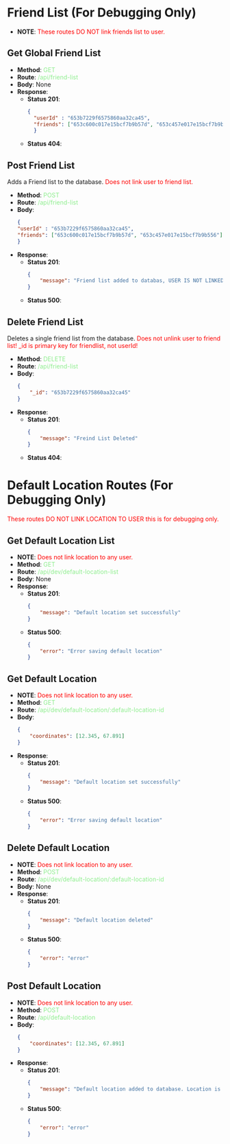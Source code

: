 # Friend List (For Debugging Only)
- **NOTE**: <span style="color:red">These routes DO NOT link friends list to user.</span>

## Get Global Friend List
- **Method**: <span style="color:lightgreen">GET</span>
- **Route**: <span style="color:lightgreen">/api/friend-list</span>
- **Body**: None
- **Response**:
    - **Status 201**:
      ```json
      {
        "userId" : "653b7229f6575860aa32ca45",
        "friends": ["653c600c017e15bcf7b9b57d", "653c457e017e15bcf7b9b556"]
        }
      ```
    - **Status 404**:

## Post Friend List
Adds a Friend list to the database. <span style="color:red">Does not link user to friend list.</span>
- **Method**: <span style="color:lightgreen">POST</span>
- **Route**: <span style="color:lightgreen">/api/friend-list</span>
- **Body**: 
    ```json
    {
    "userId" : "653b7229f6575860aa32ca45",
    "friends": ["653c600c017e15bcf7b9b57d", "653c457e017e15bcf7b9b556"]
    }
    ```
- **Response**:
    - **Status 201**:
      ```json
      {
          "message": "Friend list added to databas, USER IS NOT LINKED TO FRIENDLIST"
      }
      ```
    - **Status 500**:

## Delete Friend List
Deletes a single friend list from the database. <span style="color:red">Does not unlink user to friend list! _id is primary key for friendlist, not userId!</span>
- **Method**: <span style="color:lightgreen">DELETE</span>
- **Route**: <span style="color:lightgreen">/api/friend-list</span>
- **Body**:
    ```json
    {
        "_id": "653b7229f6575860aa32ca45"
    }
    ```
- **Response**:
    - **Status 201**:
      ```json
      {
          "message": "Freind List Deleted"
      }
      ```
    - **Status 404**:


# Default Location Routes (For Debugging Only)

 <span style="color:red">These routes DO NOT LINK LOCATION TO USER this is for debugging only.</span>
## Get Default Location List
- **NOTE**: <span style="color:red">Does not link location to any user.</span>
- **Method**: <span style="color:lightgreen">GET</span>
- **Route**: <span style="color:lightgreen">/api/dev/default-location-list</span>
- **Body**: None
- **Response**:
    - **Status 201**:
      ```json
      {
          "message": "Default location set successfully"
      }
      ```
    - **Status 500**:
      ```json
      {
          "error": "Error saving default location"
      }
      ```
## Get Default Location
- **NOTE**: <span style="color:red">Does not link location to any user.</span>
- **Method**: <span style="color:lightgreen">GET</span>
- **Route**: <span style="color:lightgreen">/api/dev/default-location/:default-location-id</span>
- **Body**:
    ```json
    {
        "coordinates": [12.345, 67.891]
    }
    ```
- **Response**:
    - **Status 201**:
      ```json
      {
          "message": "Default location set successfully"
      }
      ```
    - **Status 500**:
      ```json
      {
          "error": "Error saving default location"
      }
      ```

## Delete Default Location
- **NOTE**: <span style="color:red">Does not link location to any user.</span>
- **Method**: <span style="color:lightgreen">POST</span>
- **Route**: <span style="color:lightgreen">/api/dev/default-location/:default-location-id</span>
- **Body**: None
- **Response**:
    - **Status 201**:
      ```json
      {
          "message": "Default location deleted"
      }
      ```
    - **Status 500**:
      ```json
      {
          "error": "error"
      }
      ```

## Post Default Location
- **NOTE**: <span style="color:red">Does not link location to any user.</span>
- **Method**: <span style="color:lightgreen">POST</span>
- **Route**: <span style="color:lightgreen">/api/default-location</span>
- **Body**:
    ```json
    {
        "coordinates": [12.345, 67.891]
    }
    ```
- **Response**:
    - **Status 201**:
      ```json
      {
          "message": "Default location added to database. Location is NOT LINKED TO USER"
      }
      ```
    - **Status 500**:
      ```json
      {
          "error": "error"
      }
      ```